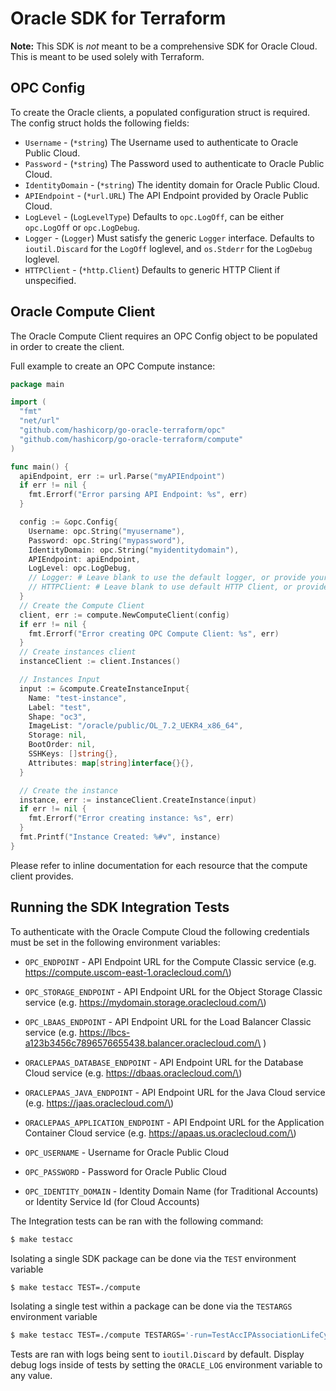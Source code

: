 Oracle SDK for Terraform
===========================================

**Note:** This SDK is _not_ meant to be a comprehensive SDK for Oracle Cloud. This is meant to be used solely with Terraform.

OPC Config
----------

To create the Oracle clients, a populated configuration struct is required.
The config struct holds the following fields:

* `Username` - (`*string`) The Username used to authenticate to Oracle Public Cloud.
* `Password` - (`*string`) The Password used to authenticate to Oracle Public Cloud.
* `IdentityDomain` - (`*string`) The identity domain for Oracle Public Cloud.
* `APIEndpoint` - (`*url.URL`) The API Endpoint provided by Oracle Public Cloud.
* `LogLevel` - (`LogLevelType`) Defaults to `opc.LogOff`, can be either `opc.LogOff` or `opc.LogDebug`.
* `Logger` - (`Logger`) Must satisfy the generic `Logger` interface. Defaults to `ioutil.Discard` for the `LogOff` loglevel, and `os.Stderr` for the `LogDebug` loglevel.
* `HTTPClient` - (`*http.Client`) Defaults to generic HTTP Client if unspecified.

Oracle Compute Client
----------------------
The Oracle Compute Client requires an OPC Config object to be populated in order to create the client.

Full example to create an OPC Compute instance:
```go
package main

import (
  "fmt"
  "net/url"
  "github.com/hashicorp/go-oracle-terraform/opc"
  "github.com/hashicorp/go-oracle-terraform/compute"
)

func main() {
  apiEndpoint, err := url.Parse("myAPIEndpoint")
  if err != nil {
    fmt.Errorf("Error parsing API Endpoint: %s", err)
  }

  config := &opc.Config{
    Username: opc.String("myusername"),
    Password: opc.String("mypassword"),
    IdentityDomain: opc.String("myidentitydomain"),
    APIEndpoint: apiEndpoint,
    LogLevel: opc.LogDebug,
    // Logger: # Leave blank to use the default logger, or provide your own
    // HTTPClient: # Leave blank to use default HTTP Client, or provider your own
  }
  // Create the Compute Client
  client, err := compute.NewComputeClient(config)
  if err != nil {
    fmt.Errorf("Error creating OPC Compute Client: %s", err)
  }
  // Create instances client
  instanceClient := client.Instances()

  // Instances Input
  input := &compute.CreateInstanceInput{
    Name: "test-instance",
    Label: "test",
    Shape: "oc3",
    ImageList: "/oracle/public/OL_7.2_UEKR4_x86_64",
    Storage: nil,
    BootOrder: nil,
    SSHKeys: []string{},
    Attributes: map[string]interface{}{},
  }

  // Create the instance
  instance, err := instanceClient.CreateInstance(input)
  if err != nil {
    fmt.Errorf("Error creating instance: %s", err)
  }
  fmt.Printf("Instance Created: %#v", instance)
}
```

Please refer to inline documentation for each resource that the compute client provides.

Running the SDK Integration Tests
-----------------------------

To authenticate with the Oracle Compute Cloud the following credentials must be set in the following environment variables:

-	`OPC_ENDPOINT` - API Endpoint URL for the Compute Classic service (e.g. https://compute.uscom-east-1.oraclecloud.com/\)
- `OPC_STORAGE_ENDPOINT` - API Endpoint URL for the Object Storage Classic service (e.g. https://mydomain.storage.oraclecloud.com/\)
- `OPC_LBAAS_ENDPOINT` - API Endpoint URL for the Load Balancer Classic service (e.g. https://lbcs-a123b3456c7896576655438.balancer.oraclecloud.com/\ )
- `ORACLEPAAS_DATABASE_ENDPOINT` - API Endpoint URL for the Database Cloud service (e.g. https://dbaas.oraclecloud.com/\)
- `ORACLEPAAS_JAVA_ENDPOINT` - API Endpoint URL for the Java Cloud service (e.g. https://jaas.oraclecloud.com/\)
- `ORACLEPAAS_APPLICATION_ENDPOINT` - API Endpoint URL for the Application Container Cloud service (e.g. https://apaas.us.oraclecloud.com/\)

-	`OPC_USERNAME` - Username for Oracle Public Cloud
-	`OPC_PASSWORD` - Password for Oracle Public Cloud
-	`OPC_IDENTITY_DOMAIN` - Identity Domain Name (for Traditional Accounts) or Identity Service Id (for Cloud Accounts)


The Integration tests can be ran with the following command:
```sh
$ make testacc
```

Isolating a single SDK package can be done via the `TEST` environment variable
```sh
$ make testacc TEST=./compute
```

Isolating a single test within a package can be done via the `TESTARGS` environment variable
```sh
$ make testacc TEST=./compute TESTARGS='-run=TestAccIPAssociationLifeCycle'
```

Tests are ran with logs being sent to `ioutil.Discard` by default.
Display debug logs inside of tests by setting the `ORACLE_LOG` environment variable to any value.
